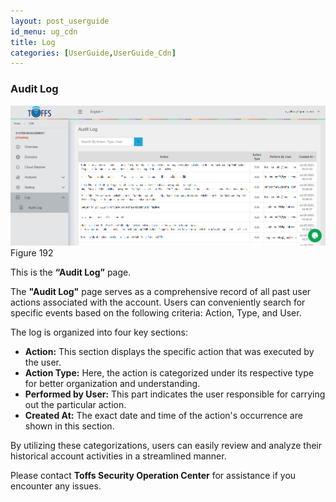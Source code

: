 ```yaml
---
layout: post_userguide
id_menu: ug_cdn
title: Log
categories: [UserGuide,UserGuide_Cdn]
---
```


### Audit Log

![800](/public/assets/images/userguide/cdn/192.png)
Figure 192

This is the **“Audit Log”** page. 

The **"Audit Log"** page serves as a comprehensive record of all past user actions associated with the account. Users can conveniently search for specific events based on the following criteria: Action, Type, and User.

The log is organized into four key sections:

- **Action:** This section displays the specific action that was executed by the user.
- **Action Type:** Here, the action is categorized under its respective type for better organization and understanding.
- **Performed by User:** This part indicates the user responsible for carrying out the particular action.
- **Created At:** The exact date and time of the action's occurrence are shown in this section.


By utilizing these categorizations, users can easily review and analyze their historical account activities in a streamlined manner.


Please contact **Toffs Security Operation Center** for assistance if you encounter any issues.